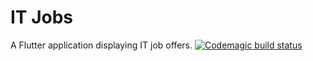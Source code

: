 # IT Jobs

A Flutter application displaying IT job offers.
[![Codemagic build status](https://api.codemagic.io/apps/5c8b74a6496bec000cdc3a81/5c8b74a6496bec000cdc3a80/status_badge.svg)](https://codemagic.io/apps/5c8b74a6496bec000cdc3a81/5c8b74a6496bec000cdc3a80/latest_build)
